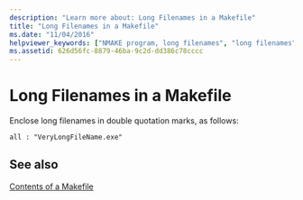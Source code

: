 ```yaml
---
description: "Learn more about: Long Filenames in a Makefile"
title: "Long Filenames in a Makefile"
ms.date: "11/04/2016"
helpviewer_keywords: ["NMAKE program, long filenames", "long filenames"]
ms.assetid: 626d56fc-8879-46ba-9c2d-dd386c78cccc
---
```

# Long Filenames in a Makefile

Enclose long filenames in double quotation marks, as follows:

```
all : "VeryLongFileName.exe"
```

## See also

[Contents of a Makefile](contents-of-a-makefile.md)
